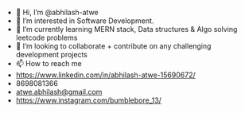 - 👋 Hi, I’m @abhilash-atwe
- 👀 I’m interested in Software Development.
- 🌱 I’m currently learning MERN stack, Data structures & Algo solving leetcode problems
- 💞️ I’m looking to collaborate + contribute on any challenging development projects
- 📫 How to reach me 
-   https://www.linkedin.com/in/abhilash-atwe-15690672/
-   8698081366
-   atwe.abhilash@gmail.com
-   https://www.instagram.com/bumblebore_13/

<!---
abhilash-atwe/abhilash-atwe is a ✨ special ✨ repository because its `README.md` (this file) appears on your GitHub profile.
You can click the Preview link to take a look at your changes.
--->
